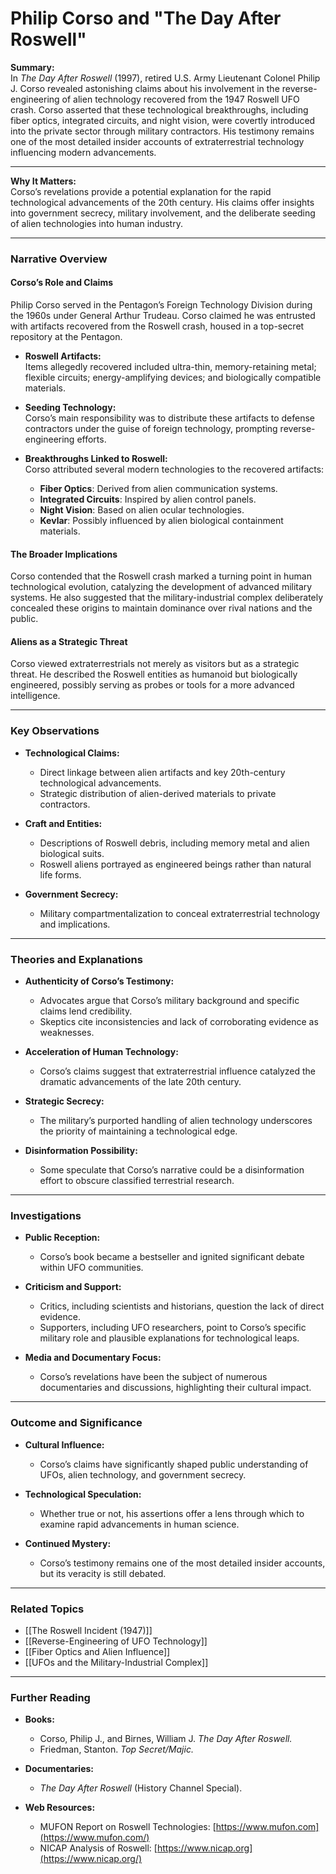 # Philip Corso and "The Day After Roswell"

**Summary:**  
In _The Day After Roswell_ (1997), retired U.S. Army Lieutenant Colonel Philip J. Corso revealed astonishing claims about his involvement in the reverse-engineering of alien technology recovered from the 1947 Roswell UFO crash. Corso asserted that these technological breakthroughs, including fiber optics, integrated circuits, and night vision, were covertly introduced into the private sector through military contractors. His testimony remains one of the most detailed insider accounts of extraterrestrial technology influencing modern advancements.

---

**Why It Matters:**  
Corso’s revelations provide a potential explanation for the rapid technological advancements of the 20th century. His claims offer insights into government secrecy, military involvement, and the deliberate seeding of alien technologies into human industry.

---

### **Narrative Overview**

#### **Corso’s Role and Claims**

Philip Corso served in the Pentagon’s Foreign Technology Division during the 1960s under General Arthur Trudeau. Corso claimed he was entrusted with artifacts recovered from the Roswell crash, housed in a top-secret repository at the Pentagon.

- **Roswell Artifacts:**  
    Items allegedly recovered included ultra-thin, memory-retaining metal; flexible circuits; energy-amplifying devices; and biologically compatible materials.
    
- **Seeding Technology:**  
    Corso’s main responsibility was to distribute these artifacts to defense contractors under the guise of foreign technology, prompting reverse-engineering efforts.
    
- **Breakthroughs Linked to Roswell:**  
    Corso attributed several modern technologies to the recovered artifacts:
    
    - **Fiber Optics**: Derived from alien communication systems.
    - **Integrated Circuits**: Inspired by alien control panels.
    - **Night Vision**: Based on alien ocular technologies.
    - **Kevlar**: Possibly influenced by alien biological containment materials.

#### **The Broader Implications**

Corso contended that the Roswell crash marked a turning point in human technological evolution, catalyzing the development of advanced military systems. He also suggested that the military-industrial complex deliberately concealed these origins to maintain dominance over rival nations and the public.

#### **Aliens as a Strategic Threat**

Corso viewed extraterrestrials not merely as visitors but as a strategic threat. He described the Roswell entities as humanoid but biologically engineered, possibly serving as probes or tools for a more advanced intelligence.

---

### **Key Observations**

- **Technological Claims:**
    
    - Direct linkage between alien artifacts and key 20th-century technological advancements.
    - Strategic distribution of alien-derived materials to private contractors.
- **Craft and Entities:**
    
    - Descriptions of Roswell debris, including memory metal and alien biological suits.
    - Roswell aliens portrayed as engineered beings rather than natural life forms.
- **Government Secrecy:**
    
    - Military compartmentalization to conceal extraterrestrial technology and implications.

---

### **Theories and Explanations**

- **Authenticity of Corso’s Testimony:**
    
    - Advocates argue that Corso’s military background and specific claims lend credibility.
    - Skeptics cite inconsistencies and lack of corroborating evidence as weaknesses.
- **Acceleration of Human Technology:**
    
    - Corso’s claims suggest that extraterrestrial influence catalyzed the dramatic advancements of the late 20th century.
- **Strategic Secrecy:**
    
    - The military’s purported handling of alien technology underscores the priority of maintaining a technological edge.
- **Disinformation Possibility:**
    
    - Some speculate that Corso’s narrative could be a disinformation effort to obscure classified terrestrial research.

---

### **Investigations**

- **Public Reception:**
    
    - Corso’s book became a bestseller and ignited significant debate within UFO communities.
- **Criticism and Support:**
    
    - Critics, including scientists and historians, question the lack of direct evidence.
    - Supporters, including UFO researchers, point to Corso’s specific military role and plausible explanations for technological leaps.
- **Media and Documentary Focus:**
    
    - Corso’s revelations have been the subject of numerous documentaries and discussions, highlighting their cultural impact.

---

### **Outcome and Significance**

- **Cultural Influence:**
    
    - Corso’s claims have significantly shaped public understanding of UFOs, alien technology, and government secrecy.
- **Technological Speculation:**
    
    - Whether true or not, his assertions offer a lens through which to examine rapid advancements in human science.
- **Continued Mystery:**
    
    - Corso’s testimony remains one of the most detailed insider accounts, but its veracity is still debated.

---

### **Related Topics**

- [[The Roswell Incident (1947)]]
- [[Reverse-Engineering of UFO Technology]]
- [[Fiber Optics and Alien Influence]]
- [[UFOs and the Military-Industrial Complex]]

---

### **Further Reading**

- **Books:**
    
    - Corso, Philip J., and Birnes, William J. _The Day After Roswell._
    - Friedman, Stanton. _Top Secret/Majic._
- **Documentaries:**
    
    - _The Day After Roswell_ (History Channel Special).
- **Web Resources:**
    
    - MUFON Report on Roswell Technologies: [https://www.mufon.com](https://www.mufon.com/)
    - NICAP Analysis of Roswell: [https://www.nicap.org](https://www.nicap.org/)

